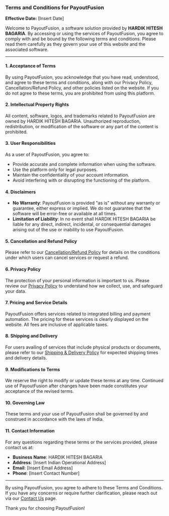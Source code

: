 ### Terms and Conditions for PayoutFusion

**Effective Date:** [Insert Date]

Welcome to PayoutFusion, a software solution provided by **HARDIK HITESH BAGARIA**. By accessing or using the services of PayoutFusion, you agree to comply with and be bound by the following terms and conditions. Please read them carefully as they govern your use of this website and the associated software.

---

#### 1. **Acceptance of Terms**
By using PayoutFusion, you acknowledge that you have read, understood, and agree to these terms and conditions, along with our Privacy Policy, Cancellation/Refund Policy, and other policies listed on the website. If you do not agree to these terms, you are prohibited from using this platform.

#### 2. **Intellectual Property Rights**
All content, software, logos, and trademarks related to PayoutFusion are owned by HARDIK HITESH BAGARIA. Unauthorized reproduction, redistribution, or modification of the software or any part of the content is prohibited.

#### 3. **User Responsibilities**
As a user of PayoutFusion, you agree to:
- Provide accurate and complete information when using the software.
- Use the platform only for legal purposes.
- Maintain the confidentiality of your account information.
- Avoid interfering with or disrupting the functioning of the platform.

#### 4. **Disclaimers**
- **No Warranty**: PayoutFusion is provided "as is" without any warranty or guarantee, either express or implied. We do not guarantee that the software will be error-free or available at all times.
- **Limitation of Liability**: In no event shall HARDIK HITESH BAGARIA be liable for any direct, indirect, incidental, or consequential damages arising out of the use or inability to use PayoutFusion.

#### 5. **Cancellation and Refund Policy**
Please refer to our [Cancellation/Refund Policy](https://docs.google.com/document/d/1zOrg11NPYSMCxa3KwkOnfPxKRkllzXBdocEQsQN10TM/edit) for details on the conditions under which users can cancel services or request a refund.

#### 6. **Privacy Policy**
The protection of your personal information is important to us. Please review our [Privacy Policy](https://docs.google.com/document/d/1MpaLoEbx5-cmTB3qfbDadhjsuNCkEA2j13H2ZGx3PAk/edit) to understand how we collect, use, and safeguard your data.

#### 7. **Pricing and Service Details**
PayoutFusion offers services related to integrated billing and payment automation. The pricing for these services is clearly displayed on the website. All fees are inclusive of applicable taxes.

#### 8. **Shipping and Delivery**
For users availing of services that include physical products or documents, please refer to our [Shipping & Delivery Policy](https://docs.google.com/document/d/1pJb4aOeUq9oFaeT5Zkbd61c-CS4-QlPedUbcSkCojuE/edit?usp=sharing) for expected shipping times and delivery details.

#### 9. **Modifications to Terms**
We reserve the right to modify or update these terms at any time. Continued use of PayoutFusion after changes have been made constitutes your acceptance of the revised terms.

#### 10. **Governing Law**
These terms and your use of PayoutFusion shall be governed by and construed in accordance with the laws of India.

#### 11. **Contact Information**
For any questions regarding these terms or the services provided, please contact us at:

- **Business Name**: HARDIK HITESH BAGARIA  
- **Address**: [Insert Indian Operational Address]  
- **Email**: [Insert Email Address]  
- **Phone**: [Insert Contact Number]  

---

By using PayoutFusion, you agree to adhere to these Terms and Conditions. If you have any concerns or require further clarification, please reach out via our [Contact Us](https://docs.google.com/document/d/1pJb4aOeUq9oFaeT5Zkbd61c-CS4-QlPedUbcSkCojuE/edit?usp=sharing) page.

Thank you for choosing PayoutFusion!